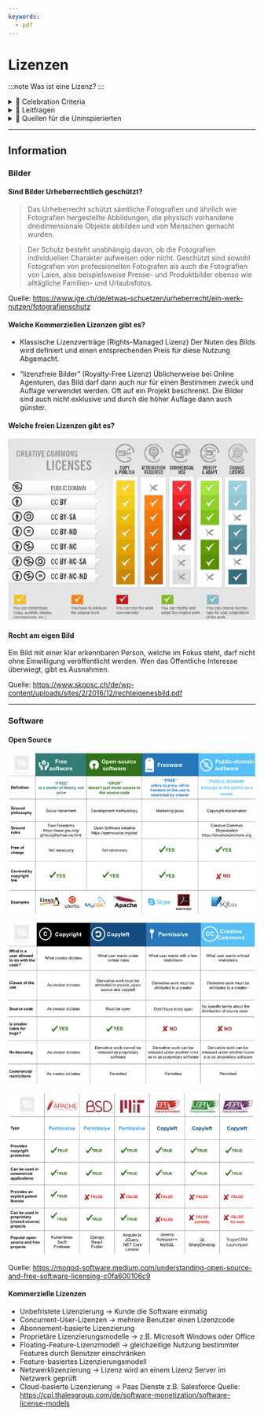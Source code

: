 ```yaml
---
keywords:
  - pdf
---
```

# Lizenzen
:::note
Was ist eine Lizenz?
:::

<details>
  <summary> 🎉 Celebration Criteria</summary>

**Wählt Software für die Einhaltung von Datenschutz und Datensicherheit aufgrund der Lizenzmodelle aus.**

Kennt verschiedene Lizenzmodelle (z.B. für Software, Texte, Bilder).

</details>

<details>
  <summary> 🤔 Leitfragen </summary>
  
- Was kann man alles Lizenzieren?
- Was ist die Grundlage für die Vergabe einer Lizen?
- Was ist eine Lizenz?
- Welche Arten von Lizenzen gibt es?
- Was sind Vor-und Nachteile als Kunde bei den Modellen ?
- Was sind Vor-und Nachteile für euch als Entwickler?
- Wie sieht das mit Piraterie in der Schweiz aus?
- ...

</details>

<details>
  <summary> 🤫 Quellen für die Uninspierierten</summary>

**Allgemein**

- [**Business Systemhaus AG:** Was ist eine Lizenz?](https://bsh-ag.de/it-wissensdatenbank/lizenz/)

**Bilder**

- [**Schweizerische Kriminalprävention:** Das eigene Bild](https://www.skppsc.ch/de/wp-content/uploads/sites/2/2016/12/rechteigenesbild.pdf)

- [**ifolor:** Bildrechte in der Schweiz](https://www.ifolor.ch/inspirationen/bildrechte-der-schweiz)

- [**VERTRAGSHILFE:** Das Recht am eigenen Bild in der Schweiz](https://www.vertragshilfe.ch/recht-am-eigenen-bild/)

- [**beobachter:** Jedes Foto ist geschützt](https://www.beobachter.ch/gesetze-recht/schweizer-urheberrecht-wie-sind-fotos-videos-und-andere-kunstlerische-werke-geschutzt-39499)

- [**IGE:** Wie darf ich eine Fotografie nutzen?](https://www.ige.ch/de/etwas-schuetzen/urheberrecht/ein-werk-nutzen/fotografienschutz)

- [**Creative Commons:** Was ist Creative Commons?](http://www.creativecommons.ch/wie-funktionierts/)

**Software**

- [**Thales:** Software-Lizenzmodelle](https://cpl.thalesgroup.com/de/software-monetization/software-license-models)

- [**Institut für Rechtsfragen der Freien und Open Source Software:** Welches sind die wichtigsten Open Source Lizenzen und welchem Lizenztyp gehören sie an?](https://www.ifross.org/welches-sind-wichtigsten-open-source-lizenzen-und-welchem-lizenztyp-gehoeren-sie)

- [**BREKOM:** Softwarelizenz](https://www.computerweekly.com/de/definition/Softwarelizenz)

- [**Rentsch Partner AG:** Schutz Software](https://www.rentschpartner.ch/ict-law/schutz-von-software)

</details>

___

## Information
### Bilder
#### Sind Bilder Urheberrechtlich geschützt?
> Das Urheberrecht schützt sämtliche Fotografien und ähnlich wie Fotografien hergestellte Abbildungen, die physisch vorhandene dreidimensionale Objekte abbilden und von Menschen gemacht wurden. 

> Der Schutz besteht unabhängig davon, ob die Fotografien individuellen Charakter aufweisen oder nicht. Geschützt sind sowohl Fotografien von professionellen Fotografen als auch die Fotografien von Laien, also beispielsweise Presse- und Produktbilder ebenso wie alltägliche Familien- und Urlaubsfotos.

Quelle: https://www.ige.ch/de/etwas-schuetzen/urheberrecht/ein-werk-nutzen/fotografienschutz

#### Welche Kommerziellen Lizenzen gibt es?

- Klassische Lizenzverträge (Rights-Managed Lizenz)
Der Nuten des Bilds wird definiert und einen entsprechenden Preis für diese Nutzung Abgemacht.

- “lizenzfreie Bilder” (Royalty-Free Lizenz)
Üblicherweise bei Online Agenturen, das Bild darf dann auch nur für einen Bestimmen zweck und Auflage verwendet werden.
Oft auf ein Projekt beschrenkt. Die Bilder sind auch nicht exklusive und durch die höher Auflage dann auch günster.

#### Welche freien Lizenzen gibt es?
[![Creative Commons Lizenzen](../img/cclizenzen.jpg)](https://libguides.du.edu/chem2131/finding-images)

#### Recht am eigen Bild

Ein Bild mit einer klar erkennbaren Person, welche im Fokus steht, darf nicht ohne Einwilligung veröffentlicht werden.
Wen das Öffentliche Interesse überwiegt, gibt es Ausnahmen.

Quelle: https://www.skppsc.ch/de/wp-content/uploads/sites/2/2016/12/rechteigenesbild.pdf

___
### Software
#### Open Source
[![Open Source Lizenzen](../img/opensource.png)](https://moqod-software.medium.com/understanding-open-source-and-free-software-licensing-c0fa600106c9)


[![Open Source Lizenzen](../img/openlic2.webp)](https://moqod-software.medium.com/understanding-open-source-and-free-software-licensing-c0fa600106c9)


[![Open Source Lizenzen](../img/openlic.png)](https://moqod-software.medium.com/understanding-open-source-and-free-software-licensing-c0fa600106c9)


Quelle: https://moqod-software.medium.com/understanding-open-source-and-free-software-licensing-c0fa600106c9

#### Kommerzielle Lizenzen
- Unbefristete Lizenzierung -> Kunde die Software einmalig
- Concurrent-User-Lizenzen -> mehrere Benutzer einen Lizenzcode
- Abonnement-basierte Lizenzierung
- Proprietäre Lizenzierungsmodelle -> z.B. Microsoft Windows oder Office
- Floating-Feature-Lizenzmodell -> gleichzeitige Nutzung bestimmter Features durch Benutzer einschränken
- Feature-basiertes Lizenzierungsmodell 
- Netzwerklizenzierung -> Lizenz wird an einem Lizenz Server im Netzwerk geprüft
- Cloud-basierte Lizenzierung -> Paas Dienste z.B. Salesforce
Quelle: https://cpl.thalesgroup.com/de/software-monetization/software-license-models